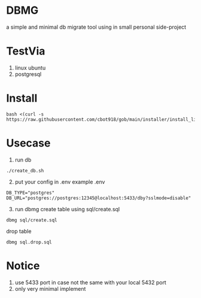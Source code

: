 # DBMG
a simple and minimal db migrate tool using in small personal side-project 

# TestVia
1. linux ubuntu
2. postgresql

# Install
```
bash <(curl -s https://raw.githubusercontent.com/cbot918/gob/main/installer/install_linux.sh)
```

# Usecase
1. run db
```
./create_db.sh
```

2. put your config in .env
example .env
```
DB_TYPE="postgres"
DB_URL="postgres://postgres:12345@localhost:5433/dby?sslmode=disable"
```

3. run dbmg
create table using sql/create.sql
```
dbmg sql/create.sql
```
drop table
```
dbmg sql.drop.sql
```

# Notice
1. use 5433 port in case not the same with your local 5432 port
2. only very minimal implement 